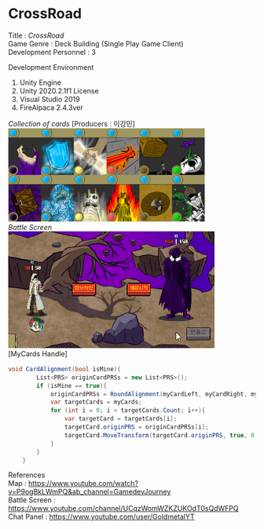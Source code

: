 # CrossRoad

Title : 
_CrossRoad_    
Game Genre : Deck Building (Single Play Game Client)   
Development Personnel : 3    

Development Environment  
1. Unity Engine  
2. Unity 2020.2.1f1 License  
3. Visual Studio 2019
4. FireAlpaca 2.4.3ver 
      

*Collection of cards* [Producers : 이강민]  
![CardCollection](https://github.com/Q-holi/CrossRoad/blob/master/img/Collection%20of%20cards.png)  
*Battle Screen*  
![Combat Screen](https://github.com/Q-holi/CrossRoad/blob/master/img/BattleStart.gif)  
[MyCards Handle]  
```C#
void CardAlignment(bool isMine){
        List<PRS> originCardPRSs = new List<PRS>();
        if (isMine == true){
            originCardPRSs = RoundAlignment(myCardLeft, myCardRight, myCards.Count, 0.5f, Vector3.one * 1.9f);
            var targetCards = myCards;
            for (int i = 0; i < targetCards.Count; i++){
                var targetCard = targetCards[i];
                targetCard.originPRS = originCardPRSs[i];
                targetCard.MoveTransform(targetCard.originPRS, true, 0.7f);
            }
        }
    }
```

  
References  
Map : <https://www.youtube.com/watch?v=P9ogBkLWmPQ&ab_channel=GamedevJourney>  
Battle Screen : <https://www.youtube.com/channel/UCqzWomWZKZUKOdT0sQdWFPQ>  
Chat Panel : <https://www.youtube.com/user/GoldmetalYT>  
